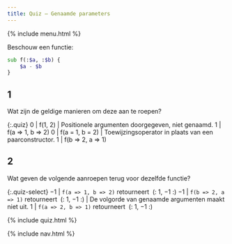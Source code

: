 ```yaml
---
title: Quiz — Genaamde parameters
---
```


{% include menu.html %}

Beschouw een functie:

```raku
sub f(:$a, :$b) {
    $a - $b
}
```

## 1

Wat zijn de geldige manieren om deze aan te roepen?

{:.quiz}
0 | f(1, 2) | Positionele argumenten doorgegeven, niet genaamd.
1 | f(a => 1, b => 2)
0 | f(a = 1, b = 2) | Toewijzingsoperator in plaats van een paarconstructor.
1 | f(b => 2, a => 1)

## 2

Wat geven de volgende aanroepen terug voor dezelfde functie?

{:.quiz-select}
−1 | `f(a => 1, b => 2)` retourneert&nbsp; (: 1, −1 :)
−1 | `f(b => 2, a => 1)` retourneert&nbsp; (: 1, −1 :) | De volgorde van genaamde argumenten maakt niet uit.
1 | `f(a => 2, b => 1)` retourneert&nbsp; (: 1, −1 :)


{% include quiz.html %}

{% include nav.html %}